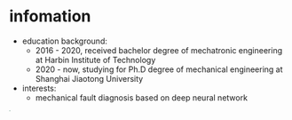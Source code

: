# infomation

* education background:
  * 2016 - 2020,  received bachelor degree of mechatronic engineering at Harbin Institute of Technology
  * 2020 - now, studying for Ph.D degree of mechanical engineering at Shanghai Jiaotong University
* interests:
  * mechanical fault diagnosis based on deep neural network

<img src="./figures/饮水思源.jpg" style="zoom:10%;" />